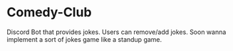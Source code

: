 # Comedy-Club
Discord Bot that provides jokes. Users can remove/add jokes. Soon wanna implement a sort of jokes game like a standup game.
